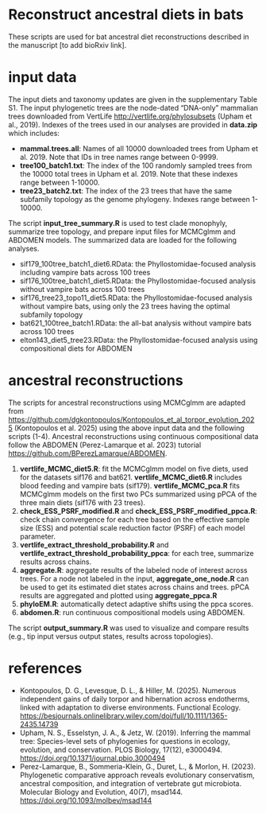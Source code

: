 # Reconstruct ancestral diets in bats
These scripts are used for bat ancestral diet reconstructions described in the manuscript [to add bioRxiv link]. 

# input data
The input diets and taxonomy updates are given in the supplementary Table S1. The input phylogenetic trees are the node-dated “DNA-only” mammalian trees downloaded from VertLife http://vertlife.org/phylosubsets (Upham et al., 2019). Indexes of the trees used in our analyses are provided in **data.zip** which includes: 
* **mammal.trees.all**: Names of all 10000 downloaded trees from Upham et al. 2019. Note that IDs in tree names range between 0-9999.
* **tree100_batch1.txt**: The index of the 100 randomly sampled trees from the 10000 total trees in Upham et al. 2019. Note that these indexes range between 1-10000.
* **tree23_batch2.txt**: The index of the 23 trees that have the same subfamily topology as the genome phylogeny. Indexes range between 1-10000.

The script **input_tree_summary.R** is used to test clade monophyly, summarize tree topology, and prepare input files for MCMCglmm and ABDOMEN models. 
The summarized data are loaded for the following analyses.
* sif179_100tree_batch1_diet6.RData: the Phyllostomidae-focused analysis including vampire bats across 100 trees
* sif176_100tree_batch1_diet5.RData: the Phyllostomidae-focused analysis without vampire bats across 100 trees
* sif176_tree23_topo11_diet5.RData: the Phyllostomidae-focused analysis without vampire bats, using only the 23 trees having the optimal subfamily topology
* bat621_100tree_batch1.RData: the all-bat analysis without vampire bats across 100 trees
* elton143_diet5_tree23.RData: the Phyllostomidae-focused analysis using compositional diets for ABDOMEN       

# ancestral reconstructions 
The scripts for ancestral reconstructions using MCMCglmm are adapted from https://github.com/dgkontopoulos/Kontopoulos_et_al_torpor_evolution_2025 (Kontopoulos et al. 2025) using the above input data and the following scripts (1-4). Ancestral reconstructions using continuous compositional data follow the ABDOMEN (Perez-Lamarque et al. 2023) tutorial https://github.com/BPerezLamarque/ABDOMEN.
1. **vertlife_MCMC_diet5.R**: fit the MCMCglmm model on five diets, used for the datasets sif176 and bat621. **vertlife_MCMC_diet6.R** includes blood feeding and vampire bats (sif179). **vertlife_MCMC_pca.R** fits MCMCglmm models on the first two PCs summarized using pPCA of the three main diets (sif176 with 23 trees). 
2. **check_ESS_PSRF_modified.R** and **check_ESS_PSRF_modified_ppca.R**: check chain convergence for each tree based on the effective sample size (ESS) and potential scale reduction factor (PSRF) of each model parameter.
3. **vertlife_extract_threshold_probability.R** and **vertlife_extract_threshold_probability_ppca**: for each tree, summarize results across chains.
4. **aggregate.R**: aggregate results of the labeled node of interest across trees. For a node not labeled in the input, **aggregate_one_node.R** can be used to get its estimated diet states across chains and trees. pPCA results are aggregated and plotted using **aggregate_ppca.R**
5. **phyloEM.R**: automatically detect adaptive shifts using the ppca scores.
6. **abdomen.R**: run continuous compositional models using ABDOMEN.

The script **output_summary.R** was used to visualize and compare results (e.g., tip input versus output states, results across topologies). 

# references
* Kontopoulos, D. G., Levesque, D. L., & Hiller, M. (2025). Numerous independent gains of daily torpor and hibernation across endotherms, linked with adaptation to diverse environments. Functional Ecology. https://besjournals.onlinelibrary.wiley.com/doi/full/10.1111/1365-2435.14739
* Upham, N. S., Esselstyn, J. A., & Jetz, W. (2019). Inferring the mammal tree: Species-level sets of phylogenies for questions in ecology, evolution, and conservation. PLOS Biology, 17(12), e3000494. https://doi.org/10.1371/journal.pbio.3000494
* Perez-Lamarque, B., Sommeria-Klein, G., Duret, L., & Morlon, H. (2023). Phylogenetic comparative approach reveals evolutionary conservatism, ancestral composition, and integration of vertebrate gut microbiota. Molecular Biology and Evolution, 40(7), msad144. https://doi.org/10.1093/molbev/msad144

